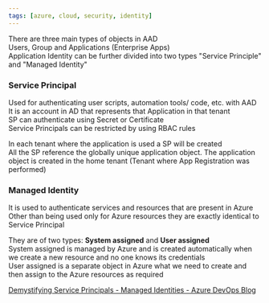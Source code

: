 ```yaml
---
tags: [azure, cloud, security, identity]
---
```


There are three main types of objects in AAD  
Users, Group and Applications (Enterprise Apps)  
Application Identity can be further divided into two types "Service Principle" and "Managed Identity"

### Service Principal

Used for authenticating user scripts, automation tools/ code, etc. with AAD  
It is an account in AD that represents that Application in that tenant  
SP can authenticate using Secret or Certificate  
Service Principals can be restricted by using RBAC rules

In each tenant where the application is used a SP will be created  
All the SP reference the globally unique application object. The application object is created in the home tenant (Tenant where App Registration was performed)

### Managed Identity

It is used to authenticate services and resources that are present in Azure  
Other than being used only for Azure resources they are exactly identical to Service Principal

They are of two types: **System assigned** and **User assigned**  
System assigned is managed by Azure and is created automatically when we create a new resource and no one knows its credentials  
User assigned is a separate object in Azure what we need to create and then assign to the Azure resources as required

[Demystifying Service Principals - Managed Identities - Azure DevOps Blog](https://devblogs.microsoft.com/devops/demystifying-service-principals-managed-identities/)
